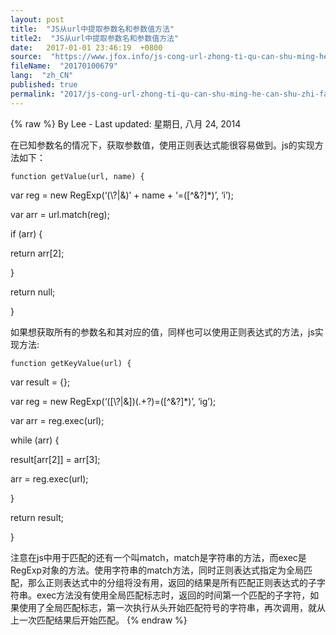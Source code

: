 ```yaml
---
layout: post
title:  "JS从url中提取参数名和参数值方法"
title2:  "JS从url中提取参数名和参数值方法"
date:   2017-01-01 23:46:19  +0800
source:  "https://www.jfox.info/js-cong-url-zhong-ti-qu-can-shu-ming-he-can-shu-zhi-fang-fa.html"
fileName:  "20170100679"
lang:  "zh_CN"
published: true
permalink: "2017/js-cong-url-zhong-ti-qu-can-shu-ming-he-can-shu-zhi-fang-fa.html"
---
```

{% raw %}
By Lee - Last updated: 星期日, 八月 24, 2014

在已知参数名的情况下，获取参数值，使用正则表达式能很容易做到。js的实现方法如下：

    function getValue(url, name) {

var reg = new RegExp(‘(\\?|&)’ + name + ‘=([^&?]*)’, ‘i’);

var arr = url.match(reg);

if (arr) {

return arr[2];

}

return null;

}

如果想获取所有的参数名和其对应的值，同样也可以使用正则表达式的方法，js实现方法:

    function getKeyValue(url) {

var result = {};

var reg = new RegExp(‘([\\?|&])(.+?)=([^&?]*)’, ‘ig’);

var arr = reg.exec(url);

while (arr) {

result[arr[2]] = arr[3];

arr = reg.exec(url);

}

return result;

}

注意在js中用于匹配的还有一个叫match，match是字符串的方法，而exec是RegExp对象的方法。使用字符串的match方法，同时正则表达式指定为全局匹配，那么正则表达式中的分组将没有用，返回的结果是所有匹配正则表达式的子字符串。exec方法没有使用全局匹配标志时，返回的时间第一个匹配的子字符，如果使用了全局匹配标志，第一次执行从头开始匹配符号的字符串，再次调用，就从上一次匹配结果后开始匹配。
{% endraw %}